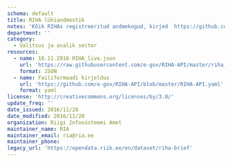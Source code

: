 ```yaml
---
schema: default
title: RIHA lühiandmestik
notes: 'Kõik RIHAs registreeritud andmekogud, kirjed  https://github.com/e-gov/RIHA-API/blob/master/RIHA-API.yaml järgi'
department: ''
category:
  - Valitsus ja avalik sector
resources:
  - name: 18.11.2016 RIHA_live.json
    url: 'https://raw.githubusercontent.com/e-gov/RIHA-API/master/riha_live.json'
    format: JSON
  - name: Failiformaadi kirjeldus
    url: 'https://github.com/e-gov/RIHA-API/blob/master/RIHA-API.yaml'
    format: yaml
license: 'http://creativecommons.org/licenses/by/3.0/'
update_freq: ''
date_issued: 2016/11/28
date_modified: 2016/11/28
organization: Riigi Infosüsteemi Amet
maintainer_name: RIA
maintainer_email: ria@ria.ee
maintainer_phone:
legacy_url: 'https://opendata.riik.ee/en/dataset/riha-brief'
---
```

